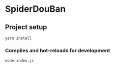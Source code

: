 # SpiderDouBan

## Project setup
```
yarn install
```

### Compiles and hot-reloads for development
```
node index.js
```

